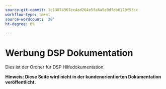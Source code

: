 ```yaml
---
source-git-commit: 1c13874967ec4ad264e5fa6a5e0dfeb6120f53cc
workflow-type: tm+mt
source-wordcount: '20'
ht-degree: 0%

---
```

# Werbung DSP Dokumentation

Dies ist der Ordner für DSP Hilfedokumentation.

**Hinweis: Diese Seite wird nicht in der kundenorientierten Dokumentation veröffentlicht.**
